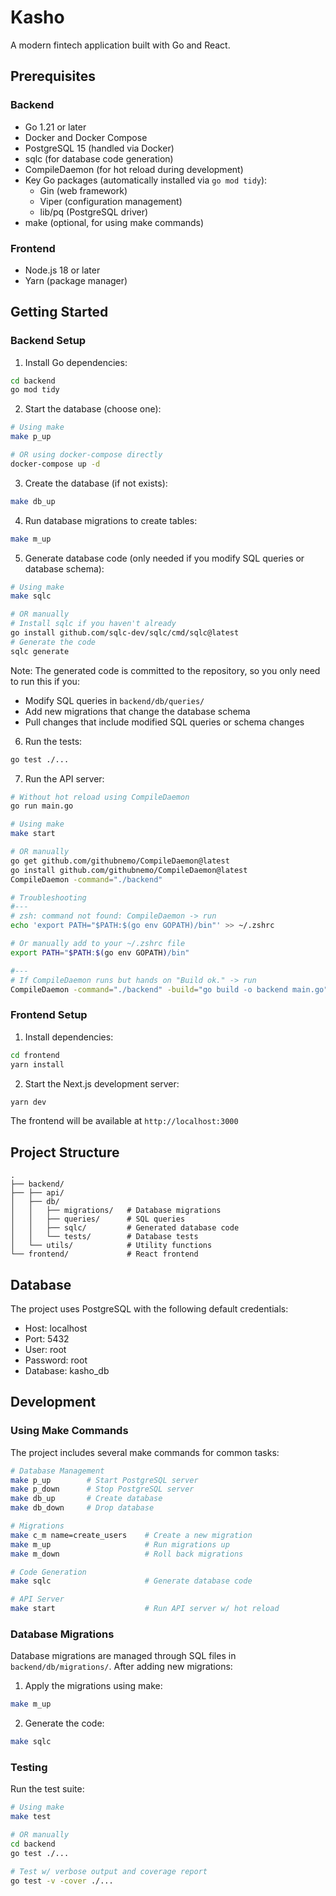 # Kasho

A modern fintech application built with Go and React.

## Prerequisites

### Backend
- Go 1.21 or later
- Docker and Docker Compose
- PostgreSQL 15 (handled via Docker)
- sqlc (for database code generation)
- CompileDaemon (for hot reload during development)
- Key Go packages (automatically installed via `go mod tidy`):
  - Gin (web framework)
  - Viper (configuration management)
  - lib/pq (PostgreSQL driver)
- make (optional, for using make commands)

### Frontend
- Node.js 18 or later
- Yarn (package manager)

## Getting Started

### Backend Setup

1. Install Go dependencies:
```bash
cd backend
go mod tidy
```

2. Start the database (choose one):
```bash
# Using make
make p_up

# OR using docker-compose directly
docker-compose up -d
```

3. Create the database (if not exists):
```bash
make db_up
```

4. Run database migrations to create tables:
```bash
make m_up
```

5. Generate database code (only needed if you modify SQL queries or database schema):
```bash
# Using make
make sqlc

# OR manually
# Install sqlc if you haven't already
go install github.com/sqlc-dev/sqlc/cmd/sqlc@latest
# Generate the code
sqlc generate
```

Note: The generated code is committed to the repository, so you only need to run this if you:
- Modify SQL queries in `backend/db/queries/`
- Add new migrations that change the database schema
- Pull changes that include modified SQL queries or schema changes

6. Run the tests:
```bash
go test ./...
```

7. Run the API server:
```bash
# Without hot reload using CompileDaemon
go run main.go

# Using make
make start

# OR manually
go get github.com/githubnemo/CompileDaemon@latest
go install github.com/githubnemo/CompileDaemon@latest
CompileDaemon -command="./backend"

# Troubleshooting
#---
# zsh: command not found: CompileDaemon -> run
echo 'export PATH="$PATH:$(go env GOPATH)/bin"' >> ~/.zshrc

# Or manually add to your ~/.zshrc file
export PATH="$PATH:$(go env GOPATH)/bin"

#---
# If CompileDaemon runs but hands on "Build ok." -> run
CompileDaemon -command="./backend" -build="go build -o backend main.go"

```

### Frontend Setup

1. Install dependencies:
```bash
cd frontend
yarn install
```

2. Start the Next.js development server:
```bash
yarn dev
```

The frontend will be available at `http://localhost:3000`

## Project Structure

```
.
├── backend/
├── ├── api/             
│   ├── db/
│   │   ├── migrations/   # Database migrations
│   │   ├── queries/      # SQL queries
│   │   ├── sqlc/         # Generated database code
│   │   └── tests/        # Database tests
│   └── utils/            # Utility functions
└── frontend/             # React frontend
```

## Database

The project uses PostgreSQL with the following default credentials:
- Host: localhost
- Port: 5432
- User: root
- Password: root
- Database: kasho_db

## Development

### Using Make Commands

The project includes several make commands for common tasks:

```bash
# Database Management
make p_up        # Start PostgreSQL server
make p_down      # Stop PostgreSQL server
make db_up       # Create database
make db_down     # Drop database

# Migrations
make c_m name=create_users    # Create a new migration
make m_up                     # Run migrations up
make m_down                   # Roll back migrations

# Code Generation
make sqlc                     # Generate database code

# API Server
make start                    # Run API server w/ hot reload
```

### Database Migrations

Database migrations are managed through SQL files in `backend/db/migrations/`. After adding new migrations:

1. Apply the migrations using make:
```bash
make m_up
```

2. Generate the code:
```bash
make sqlc
```

### Testing

Run the test suite:
```bash
# Using make
make test

# OR manually
cd backend
go test ./...

# Test w/ verbose output and coverage report
go test -v -cover ./...
```

